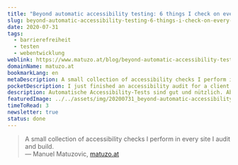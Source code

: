 ```yaml
---
title: "Beyond automatic accessibility testing: 6 things I check on every website I build"
slug: beyond-automatic-accessibility-testing-6-things-i-check-on-every-website-i-build
date: 2020-07-31
tags:
  - barrierefreiheit
  - testen
  - webentwicklung
weblink: https://www.matuzo.at/blog/beyond-automatic-accessibility-testing-6-things-i-check-on-every-website-i-build/
domainName: matuzo.at
bookmarkLang: en
metaDescription: A small collection of accessibility checks I perform in every site I audit and build.
pocketDescription: I just finished an accessibility audit for a client and I decided to share some quick checks I perform in every site I audit and build. It’s something that you can apply to your project right away, you don’t have to learn a tool or a software.
description: Automatische Accessibility-Tests sind gut und nützlich. Aber sie ersetzen die manuelle Prüfung nicht. Manuel zeigt in seinem Blopost ein paar praktische Tipps wie getestet werden kann.
featuredImage: ../../assets/img/20200731_beyond-automatic-accessibility-testing-6-things-i-check-on-every-website-i-build.png
timeToRead: 3
newsletter: true
status: done
---
```

<blockquote lang="en">A small collection of accessibility checks I perform in every site I audit and build.
<footer>— Manuel Matuzovic, <a href="https://www.matuzo.at/blog/beyond-automatic-accessibility-testing-6-things-i-check-on-every-website-i-build/">matuzo.at</a></footer></blockquote>
